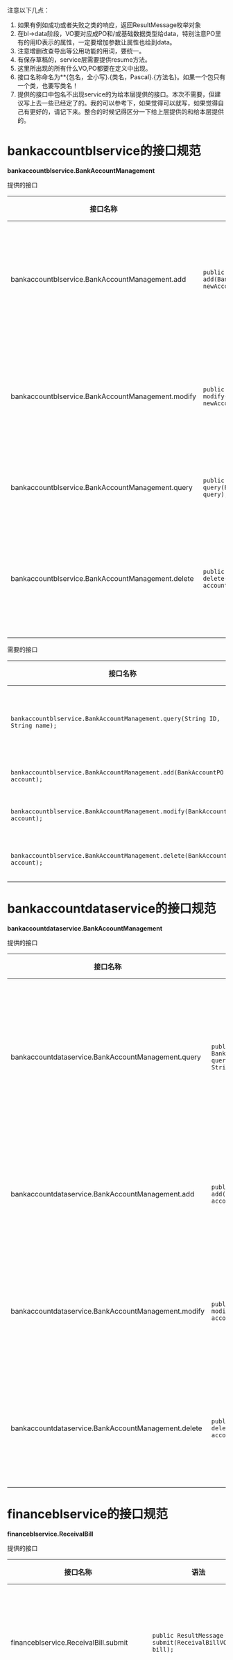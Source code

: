 注意以下几点：
1. 如果有例如成功或者失败之类的响应，返回ResultMessage枚举对象
2. 在bl->data阶段，VO要对应成PO和/或基础数据类型给data，特别注意PO里有的用ID表示的属性，一定要增加参数让属性也给到data。
3. 注意增删改查导出等公用功能的用词，要统一。
4. 有保存草稿的，service层需要提供resume方法。
5. 这里所出现的所有什么VO,PO都要在定义中出现。
6. 接口名称命名为**{包名，全小写}.{类名，Pascal}.{方法名}。如果一个包只有一个类，也要写类名！
7. 提供的接口中包名不出现service的为给本层提供的接口。本次不需要，但建议写上去一些已经定了的。我的可以参考下，如果觉得可以就写，如果觉得自己有更好的，请记下来。整合的时候记得区分一下给上层提供的和给本层提供的。


# bankaccountblservice的接口规范


**bankaccountblservice.BankAccountManagement**

提供的接口

| 接口名称 | 语法   | 前置条件 | 后置条件 |
| ---- | ---- | ---- | ---- |
| bankaccountblservice.BankAccountManagement.add     | `public ResultMessage add(BankAccountVO newAccount);`     | 新账户信息合法且无冲突，用户具有最高权限。    |  新银行账户信息已经添加，持久化信息已经保存。    |
| bankaccountblservice.BankAccountManagement.modify  | `public ResultMessage modify(BankAccountVO newAccount);` | 新账户信息合法且无冲突，用户具有最高权限。|  银行账户信息已经修改，持久化信息已经保存。 |
| bankaccountblservice.BankAccountManagement.query | `public BankAccountVO[] query(BankAccountQueryVO query);` | 查询条件合法。 | 返回符合查询条件的数据。 |
| bankaccountblservice.BankAccountManagement.delete | `public ResultMessage delete(BankAccountVO account);` | 选择的账户合法，用户具有最高权限 | 选定账户信息已经删除，持久化信息已经保存。 |

需要的接口

| 接口名称 | 服务名 |
| ------- | ---- | 
| `bankaccountblservice.BankAccountManagement.query(String ID, String name);` | 根据ID和/或名称查询账户。 |
| `bankaccountblservice.BankAccountManagement.add(BankAccountPO account);` | 添加账户。 |
| `bankaccountblservice.BankAccountManagement.modify(BankAccountPO account); ` | 修改账户信息。|
| `bankaccountblservice.BankAccountManagement.delete(BankAccountPO account);` | 删除账户信息。|

# bankaccountdataservice的接口规范

**bankaccountdataservice.BankAccountManagement**

提供的接口

| 接口名称 | 语法 | 前置条件 | 后置条件 |
| ------- | ---- | ------- | -------- |
| bankaccountdataservice.BankAccountManagement.query | `public BankAccountPO[] query(String ID, String name);` | 查询条件合法。 | 返回满足条件的银行账户PO。某一项为null的意思是此项无限制。|
| bankaccountdataservice.BankAccountManagement.add | `public ResultMessage add(BankAccountPO account);` | 新账户信息合法且无冲突。 | 新银行账户信息已经添加，持久化信息已经保存。 |
| bankaccountdataservice.BankAccountManagement.modify | `public ResultMessage modify(BankAccountPO account); ` | 新账户信息合法且无冲突。 |  银行账户信息已经修改，持久化信息已经保存。|
| bankaccountdataservice.BankAccountManagement.delete | `public ResultMessage delete(BankAccountPO account);` | 新账户信息合法且无冲突。 | 选定账户信息已经删除，持久化信息已经保存。 |


# financeblservice的接口规范

**financeblservice.ReceivalBill**

提供的接口

| 接口名称 | 语法   | 前置条件 | 后置条件 |
| ---- | ---- | ---- | ---- |
| financeblservice.ReceivalBill.submit | `public ResultMessage submit(ReceivalBillVO bill);` | 单据所有属性有效。| 单据已经保存到数据库，持久化信息已经保存。|
| financeblservice.ReceivalBill.saveAsDraft | `public ResultMessage saveAsDraft(ReceivalBillVO bill);` | 单据信息非空。| 保存草稿，持久化信息已经保存。|
| financeblservice.ReceivalBill.resume | `public ReceivalBillVO resume();` | 开始填写。 | 如果系统记录需要继续填写单据，那么返回值为继续填写的单据；反之为null。 |
| financebl.ReceivalBill.activate | `public ResultMessage activate(ReceivalBillPO bill);` | 单据有效且状态为审批通过。 | 系统修改对应银行账户和客户信息，修改单据状态为已入账，持久化信息已经保存。|
| financebl.ReceivalBill.abandon | `public ResultMessage abandon(ReceivalBillPO bill);` | 单据有效且状态为审批完成。 | 系统修改单据状态为已经废弃，持久化信息已经保存。|
| financebl.ReceivalBill.resume | `public ResultMessage resume(ReceivalBillVO draft);` | 草稿有效。 | 系统记录需要继续填写单据。 | 


需要的接口

| 接口名称 | 服务名 |
| ---- | ---- | 
| `financedataservice.ReceivalBill.submit(ReceivalBillPO bill, TranscationPO[] transcations);` | 提交新单据。|
| `financedataservice.ReceivalBill.activate(ReceivalBillPO bill); ` | 使单据入账。|
| `financedataservice.ReceivalBill.abandon(ReceivalBillPO bill);` | 废弃单据。 |
| `financedataservice.ReceivalBill.getTranscationsByIDs(String... IDs);` | 通过ID集合拿到Transcation对象集合。|
| `draftbl.DraftManagement.saveAsDraft(ReceivalBillVO bill);` | 保存草稿。|
| `logblservice.Logger.log(LogSeverity severity, String content);` | 记录日志 |

**financeblservice.PaymentBill**

提供的接口

| 接口名称 | 语法   | 前置条件 | 后置条件 |
| ---- | ---- | ---- | ---- |
| financeblservice.PaymentBill.submit | `public ResultMessage submit(PaymentBillVO bill);` | 单据所有属性有效。| 单据已经保存到数据库，持久化信息已经保存。|
| financeblservice.PaymentBill.saveAsDraft | `public ResultMessage saveAsDraft(PaymentBillVO bill);` | 单据信息非空。| 保存草稿，持久化信息已经保存。|
| financeblservice.PaymentBill.resume | `public PaymentBillVO resume();` | 开始填写。 | 如果系统记录需要继续填写单据，那么返回值为继续填写的单据；反之为null。 |
| financebl.PaymentBill.activate | `public ResultMessage activate(PaymentBillPO bill);` | 单据有效且状态为审批通过。 | 系统修改对应银行账户和客户信息，修改单据状态为已入账，持久化信息已经保存。|
| financebl.PaymentBill.abandon | `public ResultMessage abandon(PaymentBillPO bill);` | 单据有效且状态为审批完成。 | 系统修改单据状态为已经废弃，持久化信息已经保存。|
| financebl.PaymentBill.resume | `public ResultMessage resume(PaymentBillVO draft);` | 草稿有效。 | 系统记录需要继续填写单据。 | 

需要的接口

| 接口名称 | 服务名 |
| ---- | ---- | 
| `financedataservice.PaymentBill.submit(PaymentBillPO bill, TranscationPO[] transcations);` | 提交新单据。|
| `financedataservice.PaymentBill.activate(PaymentBillPO bill); ` | 使单据入账。|
| `financedataservice.PaymentBill.abandon(PaymentBillPO bill);` | 废弃单据。 |
| `financedataservice.PaymentBill.getTranscationsByIDs(String... ID);` | 通过ID集合拿到Transcation对象集合。|
| `draftbl.DraftManagement.saveAsDraft(PaymentBillVO bill);` | 保存草稿。|
| `logblservice.Logger.log(LogSeverity severity, String content);` | 记录日志 |


**financeblservice.CashBill**

提供的接口

| 接口名称 | 语法   | 前置条件 | 后置条件 |
| ---- | ---- | ---- | ---- |
| financeblservice.CashBill.submit | `public ResultMessage submit(CashBillVO bill);` | 单据所有属性有效。| 单据已经保存到数据库，持久化信息已经保存。|
| financeblservice.CashBill.saveAsDraft | `public ResultMessage saveAsDraft(CashBillVO bill);` | 单据信息非空。| 保存草稿，持久化信息已经保存。|
| financeblservice.CashBill.resume | `public CashBillVO resume();` | 开始填写。 | 如果系统记录需要继续填写单据，那么返回值为继续填写的单据；反之为null。 |
| financebl.CashBill.activate | `public ResultMessage activate(CashBillPO bill);` | 单据有效且状态为审批通过。 | 系统修改对应银行账户，修改单据状态为已入账，持久化信息已经保存。|
| financebl.CashBill.abandon | `public ResultMessage abandon(CashBillPO bill);` | 单据有效且状态为审批完成。 | 系统修改单据状态为已经废弃，持久化信息已经保存。|
| financebl.CashBill.resume | `public ResultMessage resume(CashBillVO draft);` | 草稿有效。 | 系统记录需要继续填写单据。 | 


需要的接口

| 接口名称 | 服务名 |
| ---- | ---- | 
| `financedataservice.CashBill.submit(CashBillPO bill, CashBillItemPO[] items);` | 提交新单据。|
| `financedataservice.CashBill.activate(CashBillPO bill); ` | 使单据入账。|
| `financedataservice.CashBill.abandon(CashBillPO bill);` | 废弃单据。 |
| `financedataservice.CashBill.getCashBillItemsByIDs(String... ID);` | 通过ID集合拿到CashBillItem对象集合。|
| `draftbl.DraftManagement.saveAsDraft(CashBillVO bill);` | 保存草稿。|
| `logblservice.Logger.log(LogSeverity severity, String content);` | 记录日志 |


**financeblservice.SaleDetail**

提供的接口

| 接口名称 | 语法   | 前置条件 | 后置条件 |
| ---- | ---- | ---- | ---- |
| financeblservice.SaleDetail.query | `public SaleDetailVO query(SaleDetailQueryVO query);` | 输入的query不为空。其中值为null的字段为不限制。| 返回销售明细表。 |
| financeblservice.SaleDetail.export | `public ResultMessage export(SaleDetailVO detail);` | 表不为空且有效。 | 导出单据。|

需要的接口

| 接口名称 | 服务名 |
| ---- | ---- |
| `financedataservice.SaleDetail.query(Date[] timeRange, String commodityName, Client client,SaleStaff operator, Inventory inventory);` | 根据条件查找单据。|
| `logblservice.Logger.log(LogSeverity severity, String content);` | 记录日志 |

**financeblservice.TradeHistory**

提供的接口

| 接口名称 | 语法   | 前置条件 | 后置条件 |
| ---- | ---- | ---- | ---- |
| financeblservice.TradeHistory.query | `public TradeHistoryVO query(TradeHistoryQueryVO query);` | 输入的query不为空。其中值为null字段的为不限制。 | 返回符合条件的单据。 |
| financeblservice.TradeHistory.revert | `public RevertBillController revert(BillVO selectedBill); ` | selectedBill不为空且有效。| 返回RevertBillController对象，进入红冲处理。|
| financeblservice.TradeHistory.export | `public ResultMessage export(TradeHistoryVO bills);` | bills参数不为空且有效。 | 导出报表。 |

需要的接口 

| 接口名称 | 服务名 |
| ---- | ---- |
| `financedataservice.TradeHistory.query(Date[] timeRange, BillType billType, Client client, Employee operator, Inventory inventory);` | 根据条件查找单据。|
| `logblservice.Logger.log(LogSeverity severity, String content);` | 记录日志 |



**financeblservice.RevertBill**

提供的接口 

| 接口名称 | 语法   | 前置条件 | 后置条件 |
| ---- | ---- | ---- | ---- |
| financeblservice.RevertBill.init | `public void init(BillVO bill);` | 通过选取单据，初始化红冲处理。 | 初始化红冲单据内容。|
| financeblservice.RevertBill.submit | `public ResultMessage submit(BillVO newBill);` | 新单据不为空且数据有效。| 单据提交，持久化数据已保存。|
| financeblservice.RevertBill.saveAsDraft | `public ResultMessage saveAsDraft(BillVO bill);` | 单据非空。| 保存草稿，持久化数据已保存。|

需要的接口

| 接口名称 | 服务名 |
| ------- | ------| 
| `financedataservice.RevertBill.submit(BillVO newBill);` | 提交当前单据。|
| `draftbl.saveAsDraft(BillVO newBill);` | 保存草稿。|
| `logblservice.Logger.log(LogSeverity severity, String content);` | 记录日志 |

**financeblservice.TradeSituation**

提供的接口

| 接口名称 | 语法   | 前置条件 | 后置条件 |
| ---- | ---- | ---- | ---- |
| financeblservice.TradeSituation.query | `public TradeSituationVO query(Date[] timePeriod);` | 输入时间段有效。 | 返回时间段内的经营情况。|
| financeblservice.TradeSituation.export | `public ResultMessage export(TradeSituationVO situation);` | 选定表格非空。 | 导出报表。 |

需要的接口

| 接口名称 | 服务名 |
| ------- | ------ |
| `financedataservice.TradeSituation.query(Date[] timePeriod);` | 查询时间段内的经营情况。 |
| `logblservice.Logger.log(LogSeverity severity, String content);` | 记录日志 |


**financeblservice.InitialEstablishment**

提供的接口

| 接口名称 | 语法   | 前置条件 | 后置条件 |
| ---- | ---- | ---- | ---- |
| financeblservice.InitialEstablishment.autofill | `public SystemSnapshotVO autofill
| financeblservice.InitialEstablishment.submit | `public ResultMessage submit(SystemSnapshotVO snapshot);` | 账所有属性有效。| 将账计入数据库，持久化数据已保存。|
| financeblservice.InitialEstablishment.saveAsDraft | `public ResultMessage saveAsDraft(SystemSnapshotVO snapshot);` | 表中内容非空。| 保存草稿，持久化数据已保存。|
| financeblservice.InitialEstablishment.resume | `public SystemSnapshotVO resume();` | 开始填写。 | 如果系统记录需要继续填写账，那么返回值为继续填写的账；反之为null。 |
| financebl.InitialEstablishment.activate | `public ResultMessage activate(SystemSnapshotPO snapshot);` | 账有效且状态为审批通过。 | 账单独被保存，持久化数据已保存。|
| financebl.InitialEstablishment.abandon | `public ResultMessage abandon(SystemSnapshotPO snapshot);` | 账有效且状态为审批完成。 | 账状态被修改为已废弃，持久化数据已保存。|
| financebl.InitialEstablishment.resume | `public ResultMessage resume(SystemSnapshotVO snapshot);` | 账有效且状态为草稿。 | 系统记录需要继续填写账。 | 


需要的接口

| 接口名称 | 服务名 |
| ---- | ---- |
| `financedataservice.InitialEstablishment.submit(SystemSnapshotPO snapshot);` | 提交新单据。|
| `financedataservice.InitialEstablishment.activate(SystemSnapshotPO snapshot); ` | 系统记入账。|
| `financedataservice.InitialEstablishment.abandon(SystemSnapshotPO snapshot);` | 废弃单据。 |
| `draftbl.saveAsDraft(SystemSnapshotVO snapshot);` | 保存草稿。|
| `logblservice.Logger.log(LogSeverity severity, String content);` | 记录日志 |



# financedataservice的接口规范

**financedataservice.ReceivalBill**

提供的接口

| 接口名称 | 语法   | 前置条件 | 后置条件 |
| ---- | ---- | ---- | ---- |
| financedataservice.ReceivalBill.submit | `public ResultMessage submit(ReceivalBillPO bill, TranscationPO[] transcations);` | 单据所有属性有效。| 提交新单据。|
| financedataservice.ReceivalBill.activate | `public ResultMessage activate(ReceivalBillPO bill);` | 单据有效且状态为审批通过。 | 系统修改对应银行账户和客户信息，修改单据状态为已入账，持久化信息已经保存。|
| financedataservice.ReceivalBill.abandon | `public ResultMessage abandon(ReceivalBillPO bill);` | 单据有效且状态为审批完成。 | 系统修改单据状态为已经废弃，持久化信息已经保存。|
| financedataservice.ReceivalBill.getTranscationsByIDs | `public Transcation[] getTranscationsByIDs(String... IDs);` | 输入有效。| 返回Transcation对象集合，若ID为空或者null，返回空数组。|


**financedataservice.PaymentBill**

提供的接口

| 接口名称 | 语法   | 前置条件 | 后置条件 |
| ---- | ---- | ---- | ---- |
| financedataservice.PaymentBill.submit | `public ResultMessage submit(PaymentBillPO bill, TranscationPO[] transcations);` | 用户已经登录，单据所有属性有效。| 提交新单据。|
| financedataservice.PaymentBill.activate | `public ResultMessage activate(PaymentBillPO bill);` | 单据有效且状态为审批通过。 | 系统修改对应银行账户和客户信息，修改单据状态为已入账，持久化信息已经保存。|
| financedataservice.PaymentBill.abandon | `public ResultMessage abandon(PaymentBillPO bill);` | 单据有效且状态为审批完成。 | 系统修改单据状态为已经废弃，持久化信息已经保存。|
| financedataservice.PaymentBill.getTranscationsByIDs | `public Transcation[] getTranscationsByIDs(String... IDs);` | 输入有效。| 返回Transcation对象集合，若ID为空或者null，返回空数组。|

**financedataservice.CashBill**

提供的接口

| 接口名称 | 语法   | 前置条件 | 后置条件 |
| ---- | ---- | ---- | ---- |
| financedataservice.CashBill.submit | `public ResultMessage submit(CashBillPO bill, CashBillItemPO[] items);` | 用户已经登录，单据所有属性有效。| 提交新单据。|
| financedataservice.CashBill.activate | `public ResultMessage activate(CashBillPO bill);` | 单据有效且状态为审批通过。 | 系统修改对应银行账户和客户信息，修改单据状态为已入账，持久化信息已经保存。|
| financedataservice.CashBill.abandon | `public ResultMessage abandon(CashBillPO bill);` | 单据有效且状态为审批完成。 | 系统修改单据状态为已经废弃，持久化信息已经保存。|
| financedataservice.PaymentBill.getTranscationsByIDs | `public CashBillItem[] getCashBillItemsByIDs(String... IDs);` | 输入有效。| 返回CashBillItem对象集合，若ID为空或者null，返回空数组。|


**financedataservice.SaleDetail**

提供的接口

| 接口名称 | 语法   | 前置条件 | 后置条件 |
| ---- | ---- | ---- | ---- |
| financedataservice.SaleDetail.query | `public SaleDetailVO query(Date[] timeRange, String commodityName, Client client,SaleStaff operator, Inventory inventory);` | 输入有效。 | 返回符合条件的商品销售记录，若某一属性为null则为无限制。 |

**financedataservice.TradeHistory**

提供的接口

| 接口名称 | 语法   | 前置条件 | 后置条件 |
| ---- | ---- | ---- | ---- |
| financedataservice.TradeHistory.query | `public TradeHistoryVO query(Date[] timeRange, BillType billType, Client client, Employee operator, Inventory inventory);` | 输入有效。|返回符合条件的商品销售记录，若某一属性为null则为无限制。 |

**financedataservice.RevertBill**

提供的接口

| 接口名称 | 语法   | 前置条件 | 后置条件 |
| ---- | ---- | ---- | ---- |
| financedataservice.RevertBill.submit | `public ResultMessage submit(BillVO newBill);` | 单据有效。| 保存单据信息，持久化信息已经保存。 |

**financedataservice.TradeSituation**

提供的接口

| 接口名称 | 语法   | 前置条件 | 后置条件 |
| ---- | ---- | ---- | ---- |
| financedataservice.TradeSituation.query | `public TradeSituationVO query(Date[] timePeriod);` | 时间段有效。 | 返回时间段内的经营情况。|

**financedataservice.InitialEstablishment**

提供的接口

| 接口名称 | 语法   | 前置条件 | 后置条件 |
| ---- | ---- | ---- | ---- |
| financedataservice.InitialEstablishment | `public ResultMessage submit(SystemSnapshotPO snapshot);` | 账有效且状态为审批通过。 | 账单独被保存，持久化数据已保存。|
| financedataservice.InitialEstablishment | `public ResultMessage activate(SystemSnapshotPO snapshot); ` | 账有效且状态为审批完成。 | 账状态被修改为已废弃，持久化数据已保存。|
| financedataservice.InitialEstablishment | `public ResultMessage abandon(SystemSnapshotPO snapshot);` | 账有效且状态为草稿。 | 系统记录需要继续填写账。 | 